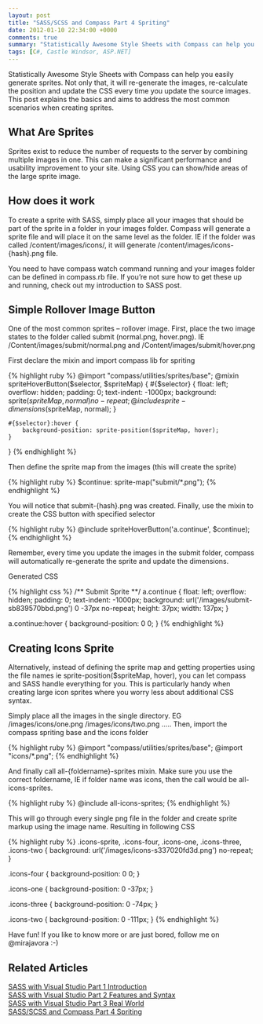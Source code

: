 ```yaml
---
layout: post
title: "SASS/SCSS and Compass Part 4 Spriting"
date: 2012-01-10 22:34:00 +0000
comments: true
summary: "Statistically Awesome Style Sheets with Compass can help you easily generate sprites. Not only that, it will re-generate the images, re-calculate the position and update the CSS every time you update the source images. This post explains the basics and aims to address the most common scenarios when creating sprites."
tags: [C#, Castle Windsor, ASP.NET]
---
```


Statistically Awesome Style Sheets with Compass can help you easily generate sprites. Not only that, it will re-generate the images, re-calculate the position and update the CSS every time you update the source images. This post explains the basics and aims to address the most common scenarios when creating sprites.
<!--more-->

What Are Sprites
-------------------

Sprites exist to reduce the number of requests to the server by combining multiple images in one. This can make a significant performance and usability improvement to your site. Using CSS you can show/hide areas of the large sprite image.

How does it work
-------------------

To create a sprite with SASS, simply place all your images that should be part of the sprite in a folder in your images folder. Compass will generate a sprite file and will place it on the same level as the folder. IE if the folder was called /content/images/icons/, it will generate /content/images/icons-{hash}.png file.

You need to have compass watch command running and your images folder can be defined in compass.rb file. If you’re not sure how to get these up and running, check out my introduction to SASS post.

Simple Rollover Image Button
-------------------

One of the most common sprites – rollover image. First, place the two image states to the folder called submit (normal.png, hover.png). IE /Content/images/submit/normal.png  and /Content/images/submit/hover.png

First declare the mixin and import compass lib for spriting

{% highlight ruby %}
@import "compass/utilities/sprites/base";
@mixin spriteHoverButton($selector, $spriteMap) {
    #{$selector} {
    float: left;
    overflow: hidden;
    padding: 0;
    text-indent: -1000px;
    background: sprite($spriteMap, normal) no-repeat;
    @include sprite-dimensions($spriteMap, normal);
    }
 
    #{$selector}:hover {
        background-position: sprite-position($spriteMap, hover);
    }
}
{% endhighlight %}

Then define the sprite map from the images (this will create the sprite)

{% highlight ruby %}
$continue: sprite-map("submit/*.png");
{% endhighlight %}

You will notice that submit-{hash}.png was created. Finally, use the mixin to create the CSS button with specified selector

{% highlight ruby %}
@include spriteHoverButton('a.continue', $continue);
{% endhighlight %}

Remember, every time you update the images in the submit folder, compass will automatically re-generate the sprite and update the dimensions.

Generated CSS

{% highlight css %}
/** Submit Sprite **/
a.continue {
  float: left;
  overflow: hidden;
  padding: 0;
  text-indent: -1000px;
  background: url('/images/submit-sb839570bbd.png') 0 -37px no-repeat;
  height: 37px;
  width: 137px;
}
 
a.continue:hover {
  background-position: 0 0;
}
{% endhighlight %}

Creating Icons Sprite
-------------------

Alternatively, instead of defining the sprite map and getting properties using the file names ie sprite-position($spriteMap, hover), you can let compass and SASS handle everything for you. This is particularly handy when creating large icon sprites where you worry less about additional CSS syntax.

Simply place all the images in the single directory. EG /images/icons/one.png /images/icons/two.png …..  Then, import the compass spriting base and the icons folder

{% highlight ruby %}
@import "compass/utilities/sprites/base";
@import "icons/*.png";
{% endhighlight %}

And finally call all-{foldername}-sprites mixin. Make sure you use the correct foldername, IE if folder name was icons, then the call would be all-icons-sprites.

{% highlight ruby %}
@include all-icons-sprites;
{% endhighlight %}

This will go through every single png file in the folder and create sprite markup using the image name.  Resulting in following CSS

{% highlight ruby %}
.icons-sprite, .icons-four, .icons-one, .icons-three, .icons-two {
  background: url('/images/icons-s337020fd3d.png') no-repeat;
}
 
.icons-four {
  background-position: 0 0;
}
 
.icons-one {
  background-position: 0 -37px;
}
 
.icons-three {
  background-position: 0 -74px;
}
 
.icons-two {
  background-position: 0 -111px;
}
{% endhighlight %}

Have fun! If you like to know more or are just bored, follow me on @mirajavora :-)

Related Articles
-------------------

[SASS with Visual Studio Part 1 Introduction](/introduction-to-sass-with-visual-studio/)<br/>
[SASS with Visual Studio Part 2 Features and Syntax](/sass-with-visual-studio-part-2-features-and-syntax/)<br/>
[SASS with Visual Studio Part 3 Real World](/sass-with-visual-studio-part-3-real-world/)<br/>
[SASS/SCSS and Compass Part 4 Spriting](/sass-part-4-spriting/)<br/>
